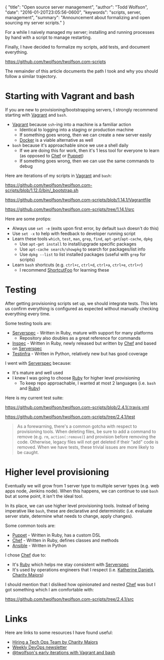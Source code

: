 {
  "title": "Open source server management",
  "author": "Todd Wolfson",
  "date": "2016-01-20T23:05:56-0600",
  "keywords": "scripts, server, management",
  "summary": "Announcement about formalizing and open sourcing my server scripts."
}

For a while I naively managed my server; installing and running processes by hand with a script to manage restarting.

Finally, I have decided to formalize my scripts, add tests, and document everything.

https://github.com/twolfson/twolfson.com-scripts

The remainder of this article documents the path I took and why you should follow a similar trajectory.

# Starting with Vagrant and bash
If you are new to provisioning/bootstrapping servers, I strongly recommend starting with [Vagrant][] and `bash`.

- [Vagrant][] because `ssh`-ing into a machine is a familiar action
    - Identical to logging into a staging or production machine
    - If something goes wrong, then we can create a new server easily
    - [Docker][] is a viable alternative as well
- `bash` because it's approachable since we use a shell daily
    - If we are doing this for work, then it's 1 less tool for everyone to learn (as opposed to [Chef][] or [Puppet][])
    - If something goes wrong, then we can use the same commands to debug

[Vagrant]: https://www.vagrantup.com/
[Docker]: https://www.docker.com/

Here are iterations of my scripts in [Vagrant][] and `bash`:

https://github.com/twolfson/twolfson.com-scripts/blob/1.12.0/bin/_bootstrap.sh

https://github.com/twolfson/twolfson.com-scripts/blob/1.14.1/Vagrantfile

https://github.com/twolfson/twolfson.com-scripts/tree/1.14.1/src

Here are some protips:

- Always use `set -e` (exits upon first error, by default `bash` doesn't do this)
- Use `set -x` to help with feedback to developer running script
- Learn these tools `which`, `test`, `man`, `grep`, `find`, `apt-get`/`apt-cache`, `dpkg`
    - Use `apt-get install` to install/upgrade specific packages
    - Use `apt-cache search/showpkg` to search for packages/list info
    - Use `dpkg --list` to list installed packages (useful with `grep` for scripts)
- Learn `bash` shortcuts (e.g. `ctrl+c`, `ctrl+d`, `ctrl+a`, `ctrl+e`, `ctrl+r`)
    - I recommend [ShortcutFoo][] for learning these

[ShortcutFoo]: https://www.shortcutfoo.com/

# Testing
After getting provisioning scripts set up, we should integrate tests. This lets us confirm everything is configured as expected without manually checking everything every time.

Some testing tools are:

- [Serverspec][] - Written in Ruby, mature with support for many platforms
    - Repository also doubles as a great reference for commands
- [Inspec][] - Written in Ruby, newly released but written by [Chef][] and based on [Serverspec][]
- [Testinfra][] - Written in Python, relatively new but has good coverage

[Serverspec]: http://serverspec.org/
[Chef]: https://www.chef.io/chef/
[Inspec]: https://github.com/chef/inspec
[Testinfra]: https://github.com/philpep/testinfra

I went with [Serverspec][] because:

- It's mature and well used
- I knew I was going to choose [Ruby][] for higher level provisioning
    - To keep repo approachable, I wanted at most 2 languages (i.e. `bash` and [Ruby][])

Here is my current test suite:

https://github.com/twolfson/twolfson.com-scripts/blob/2.4.1/.travis.yml

https://github.com/twolfson/twolfson.com-scripts/tree/2.4.1/test

> As a forewarning, there's a common gotcha with respect to provisioning tools. When deleting files, be sure to add a command to remove (e.g. `rm`, `action(:remove)`) and provision before removing the code. Otherwise, legacy files will not get deleted if their "add" code is removed. When we have tests, these trivial issues are more likely to be caught.

[Ruby]: https://www.ruby-lang.org/en/

# Higher level provisioning
Eventually we will grow from 1 server type to multiple server types (e.g. web apps node, Jenkins node). When this happens, we can continue to use `bash` but at some point, it isn't the ideal tool.

In its place, we can use higher level provisioning tools. Instead of being imperative like `bash`, these are declarative and deterministic (i.e. evaluate server state, determine what needs to change, apply changes).

Some common tools are:

- [Puppet][] - Written in Ruby, has a custom DSL
- [Chef][] - Written in Ruby, defines classes and methods
- [Ansible][] - Written in Python

[Puppet]: https://puppetlabs.com/
[Ansible]: http://www.ansible.com/

I chose [Chef][] due to:

- It's [Ruby][] which helps me stay consistent with [Serverspec][]
- It's used by operations engineers that I respect (i.e. [Katherine Daniels][@beerops], [Charity Majors][@mipsytipsy])

[@beerops]: https://twitter.com/beerops
[@mipsytipsy]: https://twitter.com/mipsytipsy

I should mention that I disliked how opinionated and nested [Chef][] was but I got something which I am comfortable with:

https://github.com/twolfson/twolfson.com-scripts/tree/2.4.1/src

# Links
Here are links to some resources I have found useful:

- [Hiring a Tech Ops Team by Charity Majors](http://www.heavybit.com/library/video/2015-02-24-charity-majors)
- [Weekly DevOps newsletter](http://www.devopsweekly.com/)
- [@twolfson's early iterations with Vagrant and bash](https://github.com/twolfson/vagrant-npm-www/blob/0.1.0/Vagrantfile)
